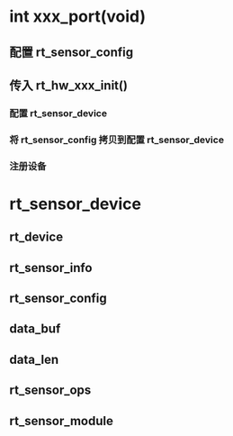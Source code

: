 # int xxx_port(void)
## 配置 rt_sensor_config 
## 传入 rt_hw_xxx_init()
### 配置 rt_sensor_device
### 将 rt_sensor_config 拷贝到配置 rt_sensor_device
### 注册设备

# rt_sensor_device
## rt_device
## rt_sensor_info
## rt_sensor_config
## data_buf
## data_len
## rt_sensor_ops
## rt_sensor_module
## 